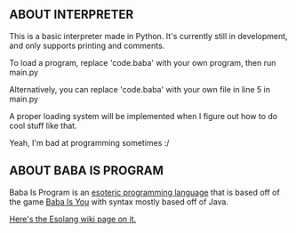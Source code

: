 ## ABOUT INTERPRETER
This is a basic interpreter made in Python. It's currently still in development, and only supports printing and comments.

To load a program, replace 'code.baba' with your own program, then run main.py

Alternatively, you can replace 'code.baba' with your own file in line 5 in main.py

A proper loading system will be implemented when I figure out how to do cool stuff like that.

Yeah, I'm bad at programming sometimes :/

## ABOUT BABA IS PROGRAM
Baba Is Program is an [esoteric programming language](https://en.wikipedia.org/wiki/Esoteric_programming_language) that is based off of the game [Baba Is You](https://www.hempuli.com/baba/) with syntax mostly based off of Java.

[Here's the Esolang wiki page on it.](https://esolangs.org/wiki/Baba_is_program)
